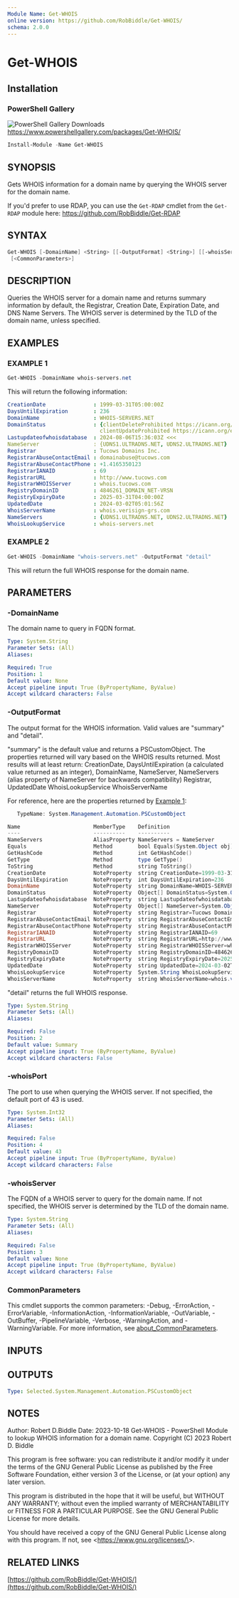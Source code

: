 ```yaml
---
Module Name: Get-WHOIS
online version: https://github.com/RobBiddle/Get-WHOIS/
schema: 2.0.0
---
```


# Get-WHOIS

## Installation

### PowerShell Gallery

![PowerShell Gallery Downloads](https://img.shields.io/powershellgallery/dt/Get-WHOIS)
<https://www.powershellgallery.com/packages/Get-WHOIS/>

```powershell
Install-Module -Name Get-WHOIS
```

## SYNOPSIS

Gets WHOIS information for a domain name by querying the WHOIS server for the domain name.

If you'd prefer to use RDAP, you can use the `Get-RDAP` cmdlet from the `Get-RDAP` module here: <https://github.com/RobBiddle/Get-RDAP>

## SYNTAX

```powershell
Get-WHOIS [-DomainName] <String> [[-OutputFormat] <String>] [[-whoisServer] <String>] [[-whoisPort] <Int32>]
 [<CommonParameters>]
```

## DESCRIPTION

Queries the WHOIS server for a domain name and returns summary information by default,
the Registrar, Creation Date, Expiration Date, and DNS Name Servers.
The WHOIS server is determined by the TLD of the domain name, unless specified.

## EXAMPLES

### EXAMPLE 1

```powershell
Get-WHOIS -DomainName whois-servers.net
```

This will return the following information:

```yaml
CreationDate               : 1999-03-31T05:00:00Z
DaysUntilExpiration        : 236
DomainName                 : WHOIS-SERVERS.NET
DomainStatus               : {clientDeleteProhibited https://icann.org/epp#clientDeleteProhibited, clientTransferProhibited https://icann.org/epp#clientTransferProhibited,
                             clientUpdateProhibited https://icann.org/epp#clientUpdateProhibited}
Lastupdateofwhoisdatabase  : 2024-08-06T15:36:03Z <<<
NameServer                 : {UDNS1.ULTRADNS.NET, UDNS2.ULTRADNS.NET}
Registrar                  : Tucows Domains Inc.
RegistrarAbuseContactEmail : domainabuse@tucows.com
RegistrarAbuseContactPhone : +1.4165350123
RegistrarIANAID            : 69
RegistrarURL               : http://www.tucows.com
RegistrarWHOISServer       : whois.tucows.com
RegistryDomainID           : 4846261_DOMAIN_NET-VRSN
RegistryExpiryDate         : 2025-03-31T04:00:00Z
UpdatedDate                : 2024-03-02T05:01:56Z
WhoisServerName            : whois.verisign-grs.com
NameServers                : {UDNS1.ULTRADNS.NET, UDNS2.ULTRADNS.NET}
WhoisLookupService         : whois-servers.net
```

### EXAMPLE 2

```powershell
Get-WHOIS -DomainName "whois-servers.net" -OutputFormat "detail"
```

This will return the full WHOIS response for the domain name.

## PARAMETERS

### -DomainName

The domain name to query in FQDN format.

```yaml
Type: System.String
Parameter Sets: (All)
Aliases:

Required: True
Position: 1
Default value: None
Accept pipeline input: True (ByPropertyName, ByValue)
Accept wildcard characters: False
```

### -OutputFormat

The output format for the WHOIS information.
Valid values are "summary" and "detail".

"summary" is the default value and returns a PSCustomObject.
The properties returned will vary based on the WHOIS results returned.
Most results will at least return:
CreationDate,
DaysUntilExpiration (a calculated value returned as an integer),
DomainName,
NameServer,
NameServers (alias property of NameServer for backwards compatibility)
Registrar,
UpdatedDate
WhoisLookupService
WhoisServerName

For reference, here are the properties returned by [Example 1](https://github.com/RobBiddle/Get-WHOIS/tree/main?tab=readme-ov-file#example-1):

```powershell
   TypeName: System.Management.Automation.PSCustomObject

Name                       MemberType    Definition
----                       ----------    ----------
NameServers                AliasProperty NameServers = NameServer
Equals                     Method        bool Equals(System.Object obj)
GetHashCode                Method        int GetHashCode()
GetType                    Method        type GetType()
ToString                   Method        string ToString()
CreationDate               NoteProperty  string CreationDate=1999-03-31T05:00:00Z
DaysUntilExpiration        NoteProperty  int DaysUntilExpiration=236
DomainName                 NoteProperty  string DomainName=WHOIS-SERVERS.NET
DomainStatus               NoteProperty  Object[] DomainStatus=System.Object[]
Lastupdateofwhoisdatabase  NoteProperty  string Lastupdateofwhoisdatabase=2024-08-06T15:36:03Z <<<
NameServer                 NoteProperty  Object[] NameServer=System.Object[]
Registrar                  NoteProperty  string Registrar=Tucows Domains Inc.
RegistrarAbuseContactEmail NoteProperty  string RegistrarAbuseContactEmail=domainabuse@tucows.com
RegistrarAbuseContactPhone NoteProperty  string RegistrarAbuseContactPhone=+1.4165350123
RegistrarIANAID            NoteProperty  string RegistrarIANAID=69
RegistrarURL               NoteProperty  string RegistrarURL=http://www.tucows.com
RegistrarWHOISServer       NoteProperty  string RegistrarWHOISServer=whois.tucows.com
RegistryDomainID           NoteProperty  string RegistryDomainID=4846261_DOMAIN_NET-VRSN
RegistryExpiryDate         NoteProperty  string RegistryExpiryDate=2025-03-31T04:00:00Z
UpdatedDate                NoteProperty  string UpdatedDate=2024-03-02T05:01:56Z
WhoisLookupService         NoteProperty  System.String WhoisLookupService=whois-servers.net
WhoisServerName            NoteProperty  string WhoisServerName=whois.verisign-grs.com
```

"detail" returns the full WHOIS response.

```yaml
Type: System.String
Parameter Sets: (All)
Aliases:

Required: False
Position: 2
Default value: Summary
Accept pipeline input: True (ByPropertyName, ByValue)
Accept wildcard characters: False
```

### -whoisPort

The port to use when querying the WHOIS server.
If not specified, the default port of 43 is used.

```yaml
Type: System.Int32
Parameter Sets: (All)
Aliases:

Required: False
Position: 4
Default value: 43
Accept pipeline input: True (ByPropertyName, ByValue)
Accept wildcard characters: False
```

### -whoisServer

The FQDN of a WHOIS server to query for the domain name.
If not specified, the WHOIS server is determined by the TLD of the domain name.

```yaml
Type: System.String
Parameter Sets: (All)
Aliases:

Required: False
Position: 3
Default value: None
Accept pipeline input: True (ByPropertyName, ByValue)
Accept wildcard characters: False
```

### CommonParameters

This cmdlet supports the common parameters: -Debug, -ErrorAction, -ErrorVariable, -InformationAction, -InformationVariable, -OutVariable, -OutBuffer, -PipelineVariable, -Verbose, -WarningAction, and -WarningVariable. For more information, see [about_CommonParameters](http://go.microsoft.com/fwlink/?LinkID=113216).

## INPUTS

## OUTPUTS

```yaml
Type: Selected.System.Management.Automation.PSCustomObject
```

## NOTES

Author: Robert D.Biddle
Date: 2023-10-18
Get-WHOIS - PowerShell Module to lookup WHOIS information for a domain name.
Copyright (C) 2023 Robert D. Biddle

This program is free software: you can redistribute it and/or modify
it under the terms of the GNU General Public License as published by
the Free Software Foundation, either version 3 of the License, or
(at your option) any later version.

This program is distributed in the hope that it will be useful,
but WITHOUT ANY WARRANTY; without even the implied warranty of
MERCHANTABILITY or FITNESS FOR A PARTICULAR PURPOSE.
See the
GNU General Public License for more details.

You should have received a copy of the GNU General Public License
along with this program.
If not, see \<<https://www.gnu.org/licenses/\>>.

## RELATED LINKS

[https://github.com/RobBiddle/Get-WHOIS/](https://github.com/RobBiddle/Get-WHOIS/)
